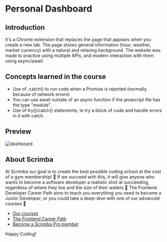 # Personal Dashboard
## Introduction
It's a Chrome extension that replaces the page that appears when you create a new tab. The page shows general information (hour, weather, market currency) with a natural and relaxing background. 
The website was made to practice using multiple APIs, and modern interaction with them using async/await.
## Concepts learned in the course
  - Use of .catch() to run code when a Promise is rejected (normally because of network errors)
  - You can use await outside of an async function if the javascript file has the type "module".
  - Use of try()/catch() statements, to try a block of code and handle errors in it with catch.
## Preview
![dashboard](https://github.com/AlexMakowiecki/personal-dashboard/assets/122258496/c927ae6c-9f3c-4436-abb7-a592e6da783a)


## About Scrimba

At Scrimba our goal is to create the best possible coding school at the cost of a gym membership! 💜
If we succeed with this, it will give anyone who wants to become a software developer a realistic shot at succeeding, regardless of where they live and the size of their wallets 🎉
The Frontend Developer Career Path aims to teach you everything you need to become a Junior Developer, or you could take a deep-dive with one of our advanced courses 🚀

- [Our courses](https://scrimba.com/allcourses)
- [The Frontend Career Path](https://scrimba.com/learn/frontend)
- [Become a Scrimba Pro member](https://scrimba.com/pricing)

Happy Coding!
